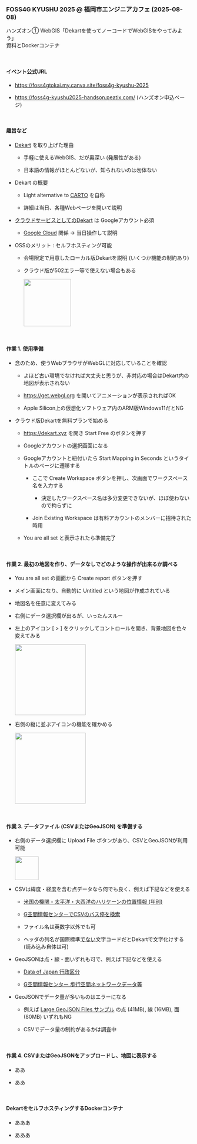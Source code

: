 ### FOSS4G KYUSHU 2025 @ 福岡市エンジニアカフェ (2025-08-08)
ハンズオン① WebGIS「Dekartを使ってノーコードでWebGISをやってみよう」
<br>資料とDockerコンテナ

<br>

#### イベント公式URL

- https://foss4gtokai.my.canva.site/foss4g-kyushu-2025

- https://foss4g-kyushu2025-handson.peatix.com/ (ハンズオン申込ページ)

<br>

#### 趣旨など

- [Dekart](https://dekart.xyz) を取り上げた理由

  - 手軽に使えるWebGIS、だが奥深い (発展性がある)

  - 日本語の情報がほとんどないが、知られないのは勿体ない

- Dekart の概要

  - Light alternative to [CARTO](https://carto.com/) を自称

  - 詳細は当日、各種Webページを開いて説明

- [クラウドサービスとしてのDekart](https://cloud.dekart.xyz) は Googleアカウント必須

  - [Google Cloud](https://cloud.google.com) 関係 → 当日操作して説明

- OSSのメリット : セルフホスティング可能

  - 会場限定で用意したローカル版Dekartを説明 (いくつか機能の制約あり)

  - クラウド版が502エラー等で使えない場合もある

    <img height="128" src="https://github.com/user-attachments/assets/c125ce4c-3879-48b8-a4df-7e804fbbdecd" />

<br>

#### 作業 1. 使用準備

- 念のため、使うWebブラウザがWebGLに対応していることを確認

  - よほど古い環境でなければ大丈夫と思うが、非対応の場合はDekart内の地図が表示されない

  - https://get.webgl.org を開いてアニメーションが表示されればOK

  - Apple Silicon上の仮想化ソフトウェア内のARM版Windows11だとNG

- クラウド版Dekartを無料プランで始める

  - https://dekart.xyz を開き Start Free のボタンを押す

  - Googleアカウントの選択画面になる

  - Googleアカウントと紐付いたら Start Mapping in Seconds というタイトルのページに遷移する

    - ここで Create Workspace ボタンを押し、次画面でワークスペース名を入力する

      - 決定したワークスペース名は多分変更できないが、ほぼ使わないので拘らずに

    - Join Existing Workspace は有料アカウントのメンバーに招待された時用

  - You are all set と表示されたら準備完了

<br>

#### 作業 2. 最初の地図を作り、データなしでどのような操作が出来るか調べる

- You are all set の画面から Create report ボタンを押す

- メイン画面になり、自動的に Untitled という地図が作成されている

- 地図名を任意に変えてみる

- 右側にデータ選択欄が出るが、いったんスルー

- 左上のアイコン [ > ] をクリックしてコントロールを開き、背景地図を色々変えてみる

  <img height="192" src="https://github.com/user-attachments/assets/21830cb7-0c8a-4b30-846d-3b6bce7f4e1a" />

- 右側の縦に並ぶアイコンの機能を確かめる

  <img height="192" src="https://github.com/user-attachments/assets/a5573de4-b29e-432d-8260-45a636bdf8dd" />

<br>

#### 作業 3. データファイル (CSVまたはGeoJSON) を準備する

- 右側のデータ選択欄に Upload File ボタンがあり、CSVとGeoJSONが利用可能

  <img height="64" src="https://github.com/user-attachments/assets/dc8ef2c3-0e77-47df-9984-43c9fcbc39c5" />

- CSVは緯度・経度を含む点データなら何でも良く、例えば下記などを使える

  - [米国の機関 - 太平洋・大西洋のハリケーンの位置情報 (年別)](https://ocean.weather.gov/climo/download.php)

  - [G空間情報センターでCSVのバス停を検索](https://www.geospatial.jp/ckan/dataset/?res_format=CSV&tags=%E3%83%90%E3%82%B9%E5%81%9C)

  - ファイル名は英数字以外でも可

  - ヘッダの列名が国際標準<u>でない</u>文字コードだとDekartで文字化けする (読み込み自体は可)

- GeoJSONは点・線・面いずれも可で、例えば下記などを使える

  - [Data of Japan 行政区分](https://github.com/dataofjapan/land)

  - [G空間情報センター 歩行空間ネットワークデータ等](https://www.geospatial.jp/ckan/dataset/0401)

- GeoJSONでデータ量が多いものはエラーになる

  - 例えば [Large GeoJSON Files サンプル](https://samples.azuremaps.com/demos/large-geojson-files) の点 (41MB), 線 (16MB), 面 (80MB) いずれもNG

  - CSVでデータ量の制約があるかは調査中

<br>

#### 作業 4. CSVまたはGeoJSONをアップロードし、地図に表示する

- ああ

- ああ


<br>

#### DekartをセルフホスティングするDockerコンテナ

  - あああ

  - あああ

